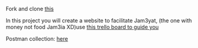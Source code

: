 Fork and clone [this](https://github.com/JoinCODED/MP-React-Jam3ia)

In this project you will create a website to facilitate Jam3yat, (the one with money not food Jam3ia XD)use [this trello board to guide you](https://trello.com/b/KAIeKx6g/jam3ya)

Postman collection: [here](https://github.com/JoinCODED/MP-React-Jam3ia/blob/main/Jam3ya.postman_collection.json)

